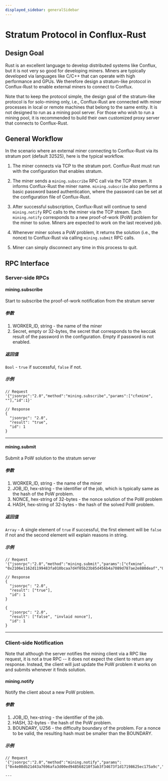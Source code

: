 ```yaml
---
displayed_sidebar: generalSidebar
---
```


# Stratum Protocol in Conflux-Rust

## Design Goal

Rust is an excellent language to develop distributed systems like Conflux, but
it is not very so good for developing miners. Miners are typically developed
via languages like C/C++ that can operate with high performance and GPUs. We
therefore design a stratum-like protocol in Conflux-Rust to enable external
miners to connect to Conflux.

Note that to keep the protocol simple, the design goal of the stratum-like
protocol is for solo-mining only, i.e., Conflux-Rust are connected with miner
processes in local or remote machines that belong to the same entity. It is not
designed to run as a mining pool server. For those who wish to run a mining
pool, it is recommended to build their own customized proxy server that
connects to Conflux-Rust.

## General Workflow

In the scenario where an external miner connecting to Conflux-Rust via its
stratum port (default 32525), here is the typical workflow.

1. The miner connects via TCP to the stratum port. Conflux-Rust must run with
   the configuration that enables stratum.

2. The miner sends a `mining.subscribe` RPC call via the TCP stream. It informs
   Conflux-Rust the miner name. `mining.subscribe` also performs a basic password
   based authentication, where the password can be set at the configuration file
   of Conflux-Rust.

3. After successful subscription, Conflux-Rust will continue to send
   `mining.notify` RPC calls to the miner via the TCP stream. Each `mining.notify`
   corresponds to a new proof-of-work (PoW) problem for the miner to solve. Miners
   are expected to work on the last received job.

4. Whenever miner solves a PoW problem, it returns the solution (i.e., the
   nonce) to Conflux-Rust via calling `mining.submit` RPC calls.

5. Miner can simply disconnect any time in this process to quit.

## RPC Interface

### Server-side RPCs

#### mining.subscribe

Start to subscribe the proof-of-work notification from the stratum server

##### 参数

1. WORKER_ID, string - the name of the miner
2. Secret, empty or 32-bytes, the secret that corresponds to the keccak result
   of the password in the configuration. Empty if password is not enabled.

##### 返回值

`Bool` - `true` if successful, `false` if not.

##### 示例

```
// Request
'{"jsonrpc":"2.0","method":"mining.subscribe","params":["cfxmine", ""],"id":1}'

// Response
{
  "jsonrpc": "2.0",
  "result": "true",
  "id": 1
}
```

---

#### mining.submit

Submit a PoW solution to the stratum server

##### 参数

1. WORKER_ID, string - the name of the miner
2. JOB_ID, hex-string - the identifier of the job, which is typically same as
   the hash of the PoW problem.
3. NONCE, hex-string of 32-bytes - the nonce solution of the PoW problem
4. HASH, hex-string of 32-bytes - the hash of the solved PoW problem.

##### 返回值

`Array` - A single element of `true` if successful, the first element will be
`false` if not and the second element will explain reasons in string.

##### 示例

```
// Request
'{"jsonrpc":"2.0","method":"mining.submit","params":["cfxmine", "0x2106e1162d1199483fa010bcaa7d4f05b23b85d456b4a7089d787ae2e880deaf","0x21b49d385865819a171ed8cd9d9f80acc468e501f3486d3600000000000c786c","0x2106e1162d1199483fa010bcaa7d4f05b23b85d456b4a7089d787ae2e880deaf"],"id":1}'

// Response
{
  "jsonrpc": "2.0",
  "result": ["true"],
  "id": 1
}

{
  "jsonrpc": "2.0",
  "result": ["false", "invlaid nonce"],
  "id": 1
}
```

---

### Client-side Notification

Note that although the server notifies the mining client via a RPC like
request, it is not a true RPC -- it does not expect the client to return any
response. Instead, the client will just update the PoW problem it works on and
submits whenever it finds solution.

#### mining.notify

Notify the client about a new PoW problem.

##### 参数

1. JOB_ID, hex-string - the identifier of the job.
2. HASH, 32-bytes - the hash of the PoW problem.
3. BOUNDARY, U256 - the difficulty boundary of the problem. For a nonce to be valid, the resulting
   hash must be smaller than the BOUNDARY.

##### 示例

```
// Request
'{"jsonrpc":"2.0","method":"mining.notify","params":["0x4e08db21d43a7696afa3d00ed948568210f3ab3f34673f1d17198625ec175a9c","0x4e08db21d43a7696afa3d00ed948568210f3ab3f34673f1d17198625ec175a9c","0x1a4e3422948568210f3ab3f34673f1d17198625ec175a9c"],"id":3}'

---
```
